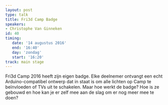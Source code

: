 ```yaml
---
layout: post
type: talk
title: Fri3d Camp Badge
speakers:
- Christophe Van Ginneken
id: 40
timing: 
   date: '14 augustus 2016'
   end: '16:40'
   day: 'zondag'
   start: '16:20'
track: main stage
---
```

Fri3d Camp 2016 heeft zijn eigen badge. Elke deelnemer ontvangt een echt Arduino-compatibel ontwerp dat in staat is om alle lichten op Camp te beïnvloeden of TVs uit te schakelen. Maar hoe werkt de badge? Hoe is ze gebouwd en hoe kan je er zelf mee aan de slag om er nog meer mee te doen?